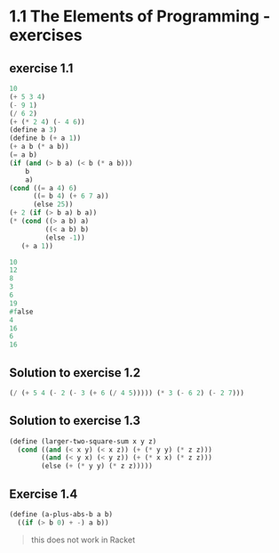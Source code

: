 # 1.1 The Elements of Programming - exercises
## exercise 1.1
```lisp
10
(+ 5 3 4)
(- 9 1)
(/ 6 2)
(+ (* 2 4) (- 4 6))
(define a 3)
(define b (+ a 1))
(+ a b (* a b))
(= a b)
(if (and (> b a) (< b (* a b)))
    b
    a)
(cond ((= a 4) 6)
      ((= b 4) (+ 6 7 a))
      (else 25))
(+ 2 (if (> b a) b a))
(* (cond ((> a b) a)
         ((< a b) b)
         (else -1))
   (+ a 1))
```

```lisp
10
12
8
3
6
19
#false
4
16
6
16
```

## Solution to exercise 1.2 
```lisp
(/ (+ 5 4 (- 2 (- 3 (+ 6 (/ 4 5))))) (* 3 (- 6 2) (- 2 7)))
```

## Solution to exercise 1.3
```lisp
(define (larger-two-square-sum x y z)
  (cond ((and (< x y) (< x z)) (+ (* y y) (* z z)))
        ((and (< y x) (< y z)) (+ (* x x) (* z z)))
        (else (+ (* y y) (* z z)))))
```

## Exercise 1.4
```lisp
(define (a-plus-abs-b a b)
  ((if (> b 0) + -) a b))
```
> this does not work in Racket